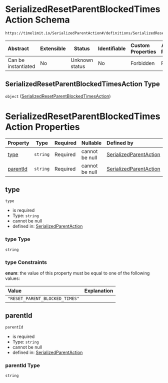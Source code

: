 # SerializedResetParentBlockedTimesAction Schema

```txt
https://timelimit.io/SerializedParentAction#/definitions/SerializedResetParentBlockedTimesAction
```




| Abstract            | Extensible | Status         | Identifiable | Custom Properties | Additional Properties | Access Restrictions | Defined In                                                                                        |
| :------------------ | ---------- | -------------- | ------------ | :---------------- | --------------------- | ------------------- | ------------------------------------------------------------------------------------------------- |
| Can be instantiated | No         | Unknown status | No           | Forbidden         | Forbidden             | none                | [SerializedParentAction.schema.json\*](SerializedParentAction.schema.json "open original schema") |

## SerializedResetParentBlockedTimesAction Type

`object` ([SerializedResetParentBlockedTimesAction](serializedparentaction-definitions-serializedresetparentblockedtimesaction.md))

# SerializedResetParentBlockedTimesAction Properties

| Property              | Type     | Required | Nullable       | Defined by                                                                                                                                                                                                                                              |
| :-------------------- | -------- | -------- | -------------- | :------------------------------------------------------------------------------------------------------------------------------------------------------------------------------------------------------------------------------------------------------ |
| [type](#type)         | `string` | Required | cannot be null | [SerializedParentAction](serializedparentaction-definitions-serializedresetparentblockedtimesaction-properties-type.md "https&#x3A;//timelimit.io/SerializedParentAction#/definitions/SerializedResetParentBlockedTimesAction/properties/type")         |
| [parentId](#parentId) | `string` | Required | cannot be null | [SerializedParentAction](serializedparentaction-definitions-serializedresetparentblockedtimesaction-properties-parentid.md "https&#x3A;//timelimit.io/SerializedParentAction#/definitions/SerializedResetParentBlockedTimesAction/properties/parentId") |

## type




`type`

-   is required
-   Type: `string`
-   cannot be null
-   defined in: [SerializedParentAction](serializedparentaction-definitions-serializedresetparentblockedtimesaction-properties-type.md "https&#x3A;//timelimit.io/SerializedParentAction#/definitions/SerializedResetParentBlockedTimesAction/properties/type")

### type Type

`string`

### type Constraints

**enum**: the value of this property must be equal to one of the following values:

| Value                          | Explanation |
| :----------------------------- | ----------- |
| `"RESET_PARENT_BLOCKED_TIMES"` |             |

## parentId




`parentId`

-   is required
-   Type: `string`
-   cannot be null
-   defined in: [SerializedParentAction](serializedparentaction-definitions-serializedresetparentblockedtimesaction-properties-parentid.md "https&#x3A;//timelimit.io/SerializedParentAction#/definitions/SerializedResetParentBlockedTimesAction/properties/parentId")

### parentId Type

`string`
